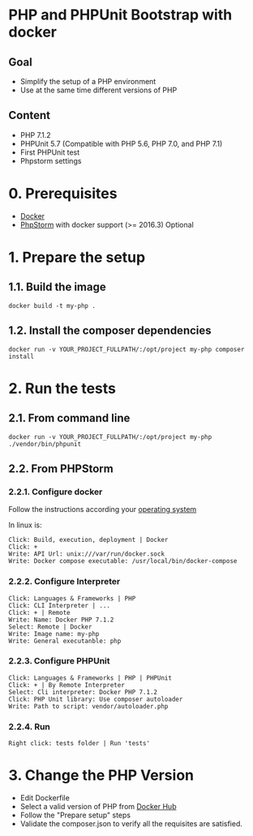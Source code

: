 # PHP and PHPUnit Bootstrap with docker

## Goal
- Simplify the setup of a PHP environment
- Use at the same time different versions of PHP 
## Content
- PHP 7.1.2
- PHPUnit 5.7 (Compatible with PHP 5.6, PHP 7.0, and PHP 7.1)
- First PHPUnit test
- Phpstorm settings

# 0. Prerequisites
- [Docker](https://docs.docker.com/engine/installation/)
- [PhpStorm](https://www.jetbrains.com/phpstorm/download) with docker support (>= 2016.3) Optional

# 1. Prepare the setup
## 1.1. Build the image
    docker build -t my-php .
## 1.2. Install the composer dependencies
    docker run -v YOUR_PROJECT_FULLPATH/:/opt/project my-php composer install
# 2. Run the tests
## 2.1. From command line
    docker run -v YOUR_PROJECT_FULLPATH/:/opt/project my-php ./vendor/bin/phpunit
## 2.2. From PHPStorm
### 2.2.1. Configure docker
Follow the instructions according your [operating system](https://blog.jetbrains.com/phpstorm/2015/10/docker-support-in-phpstorm/)

In linux is:

    Click: Build, execution, deployment | Docker
    Click: +
    Write: API Url: unix:///var/run/docker.sock
    Write: Docker compose executable: /usr/local/bin/docker-compose 
### 2.2.2. Configure Interpreter
    Click: Languages & Frameworks | PHP 
    Click: CLI Interpreter | ...
    Click: + | Remote
    Write: Name: Docker PHP 7.1.2
    Select: Remote | Docker
    Write: Image name: my-php
    Write: General executanble: php
### 2.2.3. Configure PHPUnit
    Click: Languages & Frameworks | PHP | PHPUnit 
    Click: + | By Remote Interpreter
    Select: Cli interpreter: Docker PHP 7.1.2
    Click: PHP Unit library: Use composer autoloader
    Write: Path to script: vendor/autoloader.php
### 2.2.4. Run
    Right click: tests folder | Run 'tests'
# 3. Change the PHP Version
- Edit Dockerfile
- Select a valid version of PHP from [Docker Hub](https://hub.docker.com/_/php/)
- Follow the "Prepare setup" steps
- Validate the composer.json to verify all the requisites are satisfied.

    